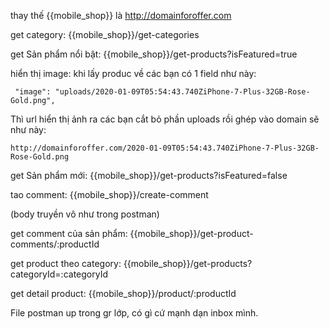 thay thế {{mobile_shop}} là http://domainforoffer.com

get category: {{mobile_shop}}/get-categories

get Sản phẩm nổi bật: {{mobile_shop}}/get-products?isFeatured=true

hiển thị image: khi lấy produc về các bạn có 1 field như này: 

```
 "image": "uploads/2020-01-09T05:54:43.740ZiPhone-7-Plus-32GB-Rose-Gold.png",
```

Thì url hiển thị ảnh ra các bạn cắt bỏ phần uploads rồi ghép vào domain sẽ như này:

`http://domainforoffer.com/2020-01-09T05:54:43.740ZiPhone-7-Plus-32GB-Rose-Gold.png`


get Sản phẩm mới: {{mobile_shop}}/get-products?isFeatured=false

tao comment: {{mobile_shop}}/create-comment

(body truyền vô như trong postman)

get comment của sản phẩm: {{mobile_shop}}/get-product-comments/:productId

get product theo category: {{mobile_shop}}/get-products?categoryId=:categoryId


get detail product: {{mobile_shop}}/product/:productId  


File postman up trong gr lớp, có gì cứ mạnh dạn inbox mình.
